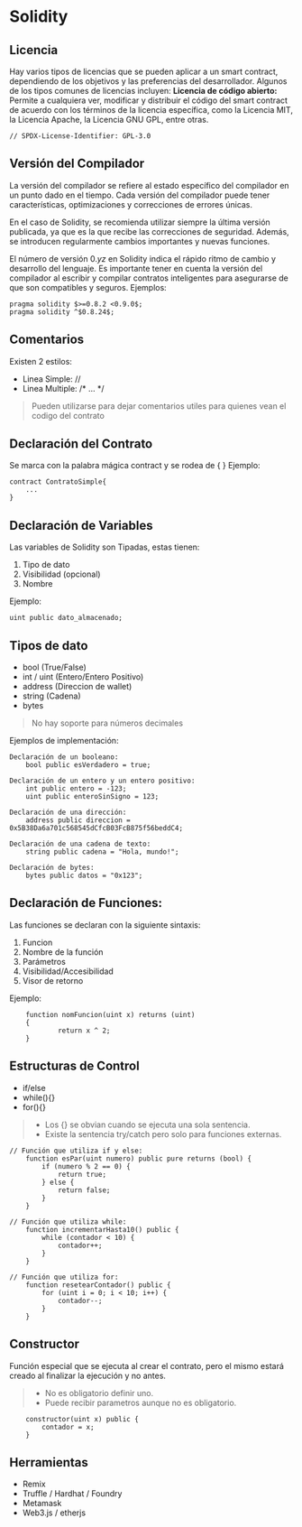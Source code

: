 # Solidity
## Licencia
Hay varios tipos de licencias que se pueden aplicar a un smart contract, dependiendo de los objetivos y las preferencias del desarrollador. Algunos de los tipos comunes de licencias incluyen:
**Licencia de código abierto:** Permite a cualquiera ver, modificar y distribuir el código del smart contract de acuerdo con los términos de la licencia específica, como la Licencia MIT, la Licencia Apache, la Licencia GNU GPL, entre otras.
```
// SPDX-License-Identifier: GPL-3.0
```
## Versión del Compilador
La versión del compilador se refiere al estado específico del compilador en un punto dado en el tiempo. Cada versión del compilador puede tener características, optimizaciones y correcciones de errores únicas.

En el caso de Solidity, se recomienda utilizar siempre la última versión publicada, ya que es la que recibe las correcciones de seguridad. Además, se introducen regularmente cambios importantes y nuevas funciones. 

El número de versión $0.yz$ en Solidity indica el rápido ritmo de cambio y desarrollo del lenguaje. Es importante tener en cuenta la versión del compilador al escribir y compilar contratos inteligentes para asegurarse de que son compatibles y seguros.
Ejemplos: 
```
pragma solidity $>=0.8.2 <0.9.0$;
pragma solidity ^$0.8.24$;
```
## Comentarios
Existen 2 estilos:
- Linea Simple: //
- Linea Multiple: /* … */

>Pueden utilizarse para dejar comentarios utiles para quienes vean el codigo del contrato

## Declaración del Contrato
Se marca con la palabra mágica contract y se rodea de { }
Ejemplo:
```
contract ContratoSimple{
    ...
}
```
## Declaración de Variables
Las variables de Solidity son Tipadas, estas tienen:
1.  Tipo de dato
1.  Visibilidad (opcional)
1.  Nombre

Ejemplo:
```
uint public dato_almacenado;
```
## Tipos de dato
* bool (True/False)
* int / uint (Entero/Entero Positivo)
* address (Direccion de wallet)
* string (Cadena)
* bytes 
> No hay soporte para números decimales

Ejemplos de implementación:
```
Declaración de un booleano:
    bool public esVerdadero = true;

Declaración de un entero y un entero positivo:
    int public entero = -123;
    uint public enteroSinSigno = 123;

Declaración de una dirección:
    address public direccion = 0x5B38Da6a701c568545dCfcB03FcB875f56beddC4;

Declaración de una cadena de texto:
    string public cadena = "Hola, mundo!";

Declaración de bytes:
    bytes public datos = "0x123";
```
## Declaración de Funciones:
Las funciones se declaran con la siguiente sintaxis:
1.   Funcion 
1.   Nombre de la función
1.   Parámetros 
1.   Visibilidad/Accesibilidad
1.   Visor de retorno

Ejemplo:
```
    function nomFuncion(uint x) returns (uint)
    {
            return x ^ 2;
    }
```
## Estructuras de Control
- if/else
- while(){}
- for(){}
> * Los {} se obvian cuando se ejecuta una sola sentencia.
> * Existe la sentencia try/catch pero solo para funciones externas.
```
// Función que utiliza if y else:
    function esPar(uint numero) public pure returns (bool) {
        if (numero % 2 == 0) {
            return true;
        } else {
            return false;
        }
    }

// Función que utiliza while:
    function incrementarHasta10() public {
        while (contador < 10) {
            contador++;
        }
    }

// Función que utiliza for:
    function resetearContador() public {
        for (uint i = 0; i < 10; i++) {
            contador--;
        }
    }
```
## Constructor
Función especial que se ejecuta al crear el contrato, pero el mismo estará creado al finalizar la ejecución y no antes.
>* No es obligatorio definir uno.
>* Puede recibir parametros aunque no es obligatorio.
```
    constructor(uint x) public {
        contador = x;
    }
```
## Herramientas
- Remix 
- Truffle / Hardhat / Foundry
- Metamask
- Web3.js / etherjs